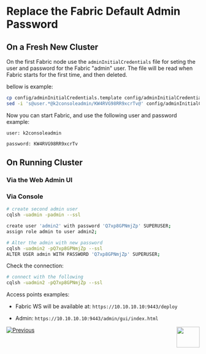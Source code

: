 # Replace the Fabric Default Admin Password



## On a Fresh New Cluster  

On the first Fabric node use the `adminInitialCredentials` file for seting the user and password for the Fabric "admin" user. The file will be read when Fabric starts for the first time, and then deleted.

bellow is example:

~~~bash
cp config/adminInitialCredentials.template config/adminInitialCredentials
sed -i 's@user.*@k2consoleadmin/KW4RVG98RR9xcrTv@' config/adminInitialCredentials
~~~

Now you can start Fabric, and use the following user and password example:

`user: k2consoleadmin` 

`password: KW4RVG98RR9xcrTv` 

## On Running Cluster 

### Via the Web Admin UI



### Via Console

```bash
# create second admin user
cqlsh -uadmin -padmin --ssl

create user 'admin2' with password 'Q7xp8GPNmjZp' SUPERUSER;
assign role admin to user admin2;

# Alter the admin with new password
cqlsh -uadmin2 -pQ7xp8GPNmjZp --ssl 
ALTER USER admin WITH PASSWORD 'Q7xp8GPNmjZp' SUPERUSER;

```

Check the connection: 

```bash
# connect with the following
cqlsh -uadmin2 -pQ7xp8GPNmjZp --ssl
```

Access points examples:

* Fabric WS will be available at:
``` https://10.10.10.10:9443/deploy ```

* Admin:
``` https://10.10.10.10:9443/admin/gui/index.html ```



[![Previous](/articles/images/Previous.png)](/articles/99_fabric_infras/devops/08_oracleGG_hardening.md)[<img align="right" width="60" height="54" src="/articles/images/Next.png">](/articles/99_fabric_infras/devops/10_fabric_definde_master_key.md)

